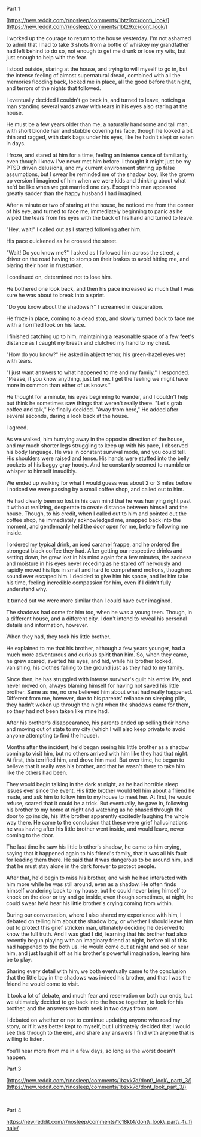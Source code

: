 Part 1

[https://new.reddit.com/r/nosleep/comments/1btz9xc/dont\_look/](https://new.reddit.com/r/nosleep/comments/1btz9xc/dont_look/)

I worked up the courage to return to the house yesterday. I'm not ashamed to admit that I had to take 3 shots from a bottle of whiskey my grandfather had left behind to do so, not enough to get me drunk or lose my wits, but just enough to help with the fear.

I stood outside, staring at the house, and trying to will myself to go in, but the intense feeling of almost supernatural dread, combined with all the memories flooding back, locked me in place, all the good before that night, and terrors of the nights that followed.

I eventually decided I couldn't go back in, and turned to leave, noticing a man standing several yards away with tears in his eyes also staring at the house.

He must be a few years older than me, a naturally handsome and tall man, with short blonde hair and stubble covering his face, though he looked a bit thin and ragged, with dark bags under his eyes, like he hadn't slept or eaten in days.

I froze, and stared at him for a time, feeling an intense sense of familiarity, even though I know I've never met him before. I thought it might just be my PTSD driven delusions, and my current environment stirring up false assumptions, but I swear he reminded me of the shadow boy, like the grown up version I imagined of him when we were kids and thinking about what he'd be like when we got married one day. Except this man appeared greatly sadder than the happy husband I had imagined.

After a minute or two of staring at the house, he noticed me from the corner of his eye, and turned to face me, immediately beginning to panic as he wiped the tears from his eyes with the back of his hand and turned to leave.

"Hey, wait!" I called out as I started following after him.

His pace quickened as he crossed the street.

"Wait! Do you know me?" I asked as I followed him across the street, a driver on the road having to stomp on their brakes to avoid hitting me, and blaring their horn in frustration.

I continued on, determined not to lose him.

He bothered one look back, and then his pace increased so much that I was sure he was about to break into a sprint.

"Do you know about the shadows!?" I screamed in desperation.

He froze in place, coming to a dead stop, and slowly turned back to face me with a horrified look on his face.

I finished catching up to him, maintaining a reasonable space of a few feet's distance as I caught my breath and clutched my hand to my chest.

"How do you know?" He asked in abject terror, his green-hazel eyes wet with tears.

"I just want answers to what happened to me and my family," I responded. "Please, if you know anything, just tell me. I get the feeling we might have more in common than either of us knows."

He thought for a minute, his eyes beginning to wander, and I couldn't help but think he sometimes saw things that weren't really there. "Let's grab coffee and talk," He finally decided. "Away from here," He added after several seconds, daring a look back at the house.

I agreed.

As we walked, him hurrying away in the opposite direction of the house, and my much shorter legs struggling to keep up with his pace, I observed his body language. He was in constant survival mode, and you could tell. His shoulders were raised and tense. His hands were stuffed into the belly pockets of his baggy gray hoody. And he constantly seemed to mumble or whisper to himself inaudibly.

We ended up walking for what I would guess was about 2 or 3 miles before I noticed we were passing by a small coffee shop, and called out to him.

He had clearly been so lost in his own mind that he was hurrying right past it without realizing, desperate to create distance between himself and the house. Though, to his credit, when I called out to him and pointed out the coffee shop, he immediately acknowledged me, snapped back into the moment, and gentlemanly held the door open for me, before following me inside.

I ordered my typical drink, an iced caramel frappe, and he ordered the strongest black coffee they had. After getting our respective drinks and setting down, he grew lost in his mind again for a few minutes, the sadness and moisture in his eyes never receding as he stared off nervously and rapidly moved his lips in small and hard to comprehend motions, though no sound ever escaped him. I decided to give him his space, and let him take his time, feeling incredible compassion for him, even if I didn't fully understand why.

It turned out we were more similar than I could have ever imagined.

The shadows had come for him too, when he was a young teen. Though, in a different house, and a different city. I don't intend to reveal his personal details and information, however.

When they had, they took his little brother.

He explained to me that his brother, although a few years younger, had a much more adventurous and curious spirit than him. So, when they came, he grew scared, averted his eyes, and hid, while his brother looked, vanishing, his clothes falling to the ground just as they had to my family.

Since then, he has struggled with intense survivor's guilt his entire life, and never moved on, always blaming himself for having not saved his little brother. Same as me, no one believed him about what had really happened. Different from me, however, due to his parents' reliance on sleeping pills, they hadn't woken up through the night when the shadows came for them, so they had not been taken like mine had.

After his brother's disappearance, his parents ended up selling their home and moving out of state to my city (which I will also keep private to avoid anyone attempting to find the house).

Months after the incident, he'd began seeing his little brother as a shadow coming to visit him, but no others arrived with him like they had that night. At first, this terrified him, and drove him mad. But over time, he began to believe that it really was his brother, and that he wasn't there to take him like the others had been.

They would begin talking in the dark at night, as he had horrible sleep issues ever since the event. His little brother would tell him about a friend he made, and ask him to follow him to my house to meet her. At first, he would refuse, scared that it could be a trick. But eventually, he gave in, following his brother to my home at night and watching as he phased through the door to go inside, his little brother apparently excitedly laughing the whole way there. He came to the conclusion that these were grief hallucinations he was having after his little brother went inside, and would leave, never coming to the door.

The last time he saw his little brother's shadow, he came to him crying, saying that it happened again to his friend's family, that it was all his fault for leading them there. He said that it was dangerous to be around him, and that he must stay alone in the dark forever to protect people.

After that, he'd begin to miss his brother, and wish he had interacted with him more while he was still around, even as a shadow. He often finds himself wandering back to my house, but he could never bring himself to knock on the door or try and go inside, even though sometimes, at night, he could swear he'd hear his little brother's crying coming from within.

During our conversation, where I also shared my experience with him, I debated on telling him about the shadow boy, or whether I should leave him out to protect this grief stricken man, ultimately deciding he deserved to know the full truth. And I was glad I did, learning that his brother had also recently begun playing with an imaginary friend at night, before all of this had happened to the both us. He would come out at night and see or hear him, and just laugh it off as his brother's powerful imagination, leaving him be to play.

Sharing every detail with him, we both eventually came to the conclusion that the little boy in the shadows was indeed his brother, and that I was the friend he would come to visit.

It took a lot of debate, and much fear and reservation on both our ends, but we ultimately decided to go back into the house together, to look for his brother, and the answers we both seek in two days from now.

I debated on whether or not to continue updating anyone who read my story, or if it was better kept to myself, but I ultimately decided that I would see this through to the end, and share any answers I find with anyone that is willing to listen.

You'll hear more from me in a few days, so long as the worst doesn't happen.

Part 3

[https://new.reddit.com/r/nosleep/comments/1bzxk7d/dont\_look\_part\_3/](https://new.reddit.com/r/nosleep/comments/1bzxk7d/dont_look_part_3/)

&#x200B;

Part 4

https://new.reddit.com/r/nosleep/comments/1c18kt4/dont\_look\_part\_4\_finale/